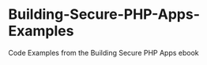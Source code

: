 Building-Secure-PHP-Apps-Examples
=================================

Code Examples from the Building Secure PHP Apps ebook
